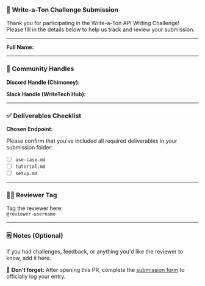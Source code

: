 ### 📝 Write-a-Ton Challenge Submission

Thank you for participating in the Write-a-Ton API Writing Challenge!  
Please fill in the details below to help us track and review your submission.

---

**Full Name:**  
<!-- Enter your full name -->

---

### 👥 Community Handles

**Discord Handle (Chimoney):**
<!-- Enter your Chimoney community Discord handle (e.g., @zaycodes) -->

**Slack Handle (WriteTech Hub):**  
<!-- Enter your WriteTech Hub community Slack handle (e.g., @zaycodes) -->

---

### ✅ Deliverables Checklist

**Chosen Endpoint:**  
<!-- e.g., Create Interledger wallet address -->

Please confirm that you’ve included all required deliverables in your submission folder:

- [ ] `use-case.md`
- [ ] `tutorial.md`
- [ ] `setup.md`

---

### 🧑‍⚖️ Reviewer Tag

Tag the reviewer here:  
`@reviewer-username`

---

### 🗒️ Notes (Optional)

If you had challenges, feedback, or anything you'd like the reviewer to know, add it here.

<!-- You can delete this section if not needed -->

🔗 **Don’t forget:** After opening this PR, complete the [submission form](#) to officially log your entry.
